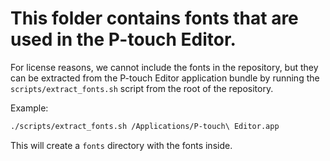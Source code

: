 # This folder contains fonts that are used in the P-touch Editor.

For license reasons, we cannot include the fonts in the repository, but they can be extracted from the P-touch Editor application bundle by running the `scripts/extract_fonts.sh` script from the root of the repository.

Example:

```bash
./scripts/extract_fonts.sh /Applications/P-touch\ Editor.app
```

This will create a `fonts` directory with the fonts inside.

